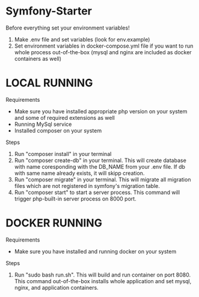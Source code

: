 # Symfony-Starter

Before everything set your environment variables!
1. Make .env file and set variables (look for env.example)
2. Set environment variables in docker-compose.yml file if you want to run whole process out-of-the-box (mysql and nginx are included as docker containers as well)


# LOCAL RUNNING

Requirements
- Make sure you have installed appropriate php version on your system and some of required extensions as well
- Running MySql service
- Installed composer on your system

Steps
1. Run "composer install" in your terminal
2. Run "composer create-db" in your terminal. This will create database with name coresponding with the DB_NAME from your .env file. If db with same name already exists, it will skipp creation. 
3. Run "composer migrate" in your terminal. This will migrate all migration files which are not registered in symfony's migration table.
4. Run "composer start" to start a server process. This command will trigger php-built-in server process on 8000 port.


# DOCKER RUNNING

Requirements
- Make sure you have installed and running docker on your system

Steps
1. Run "sudo bash run.sh". This will build and run container on port 8080. This command out-of-the-box installs whole application and set mysql, nginx, and application containers.

